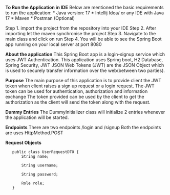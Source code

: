 **To Run the Application in IDE**
Below are mentioned the basic requirements to run the application:
    * Java version: 17
    * Intellij Idea/ or any IDE with Java 17
    * Maven
    * Postman (Optional)

Step 1. import the project from the repository into your IDE
Step 2. After importing let the maven synchronise the project
Step 3. Navigate to the main class and click on run
Step 4. You will be able to see the Spring Boot app running on your local server at port 8080

**About the application**
This Spring Boot app is a login-signup service which uses JWT Authentication.
This application uses Spring boot, H2 Database, Spring Security, JWT
JSON Web Tokens (JWT) are the JSON Object which is used to securely transfer information over the web(between two parties).

**Purpose**
The main purpose of this application is to provide client the JWT token when client raises a sign up request or a login request.
The JWT token can be used for authentication, authorization and information exchange
The token provided can be used by the client to get the authorization as the client will send the token along with the request.

**Dummy Entries**
The DummyInitializer class will initialize 2 entries whenever the application will be started.

**Endpoints**
There are two endpoints /login and /signup 
Both the endpoints are uses HttpMethod.POST


**Request Objects**

```
   public class UserRequestDTO {
       String name;
   
       String username;
   
       String password;
   
       Role role;
   }
```

